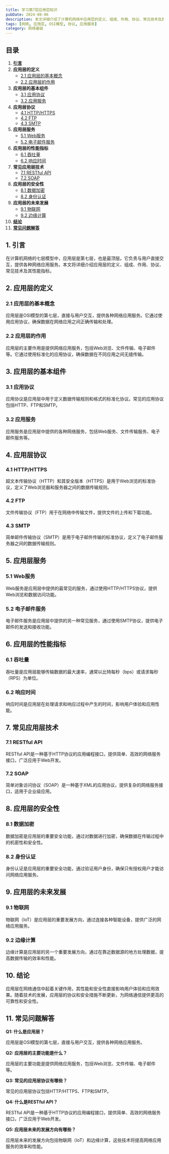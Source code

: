 ```yaml
---
title: 学习第7层应用层知识
pubDate: 2024-08-06
description: 本文详细介绍了计算机网络中应用层的定义、组成、作用、协议、常见技术及其性能指标。
tags: [网络, 应用层, OSI模型, 协议, 应用服务]
category: 网络基础
---
```



## 目录
1. [**引言**](#1-引言)
2. **应用层的定义**
   - [2.1 应用层的基本概念](#21-应用层的基本概念)
   - [2.2 应用层的作用](#22-应用层的作用)
3. **应用层的基本组件**
   - [3.1 应用协议](#31-应用协议)
   - [3.2 应用服务](#32-应用服务)
4. **应用层协议**
   - [4.1 HTTP/HTTPS](#41-httphttps)
   - [4.2 FTP](#42-ftp)
   - [4.3 SMTP](#43-smtp)
5. **应用层服务**
   - [5.1 Web服务](#51-web服务)
   - [5.2 电子邮件服务](#52-电子邮件服务)
6. **应用层的性能指标**
   - [6.1 吞吐量](#61-吞吐量)
   - [6.2 响应时间](#62-响应时间)
7. **常见应用层技术**
   - [7.1 RESTful API](#71-restful-api)
   - [7.2 SOAP](#72-soap)
8. **应用层的安全性**
   - [8.1 数据加密](#81-数据加密)
   - [8.2 身份认证](#82-身份认证)
9. **应用层的未来发展**
   - [9.1 物联网](#91-物联网)
   - [9.2 边缘计算](#92-边缘计算)
10. [**结论**](#10-结论)
11. [**常见问题解答**](#11-常见问题解答)

## 1. 引言

在计算机网络的七层模型中，应用层是第七层，也是最顶层。它负责与用户直接交互，提供各种网络应用服务。本文将详细介绍应用层的定义、组成、作用、协议、常见技术及其性能指标。

## 2. 应用层的定义

### 2.1 应用层的基本概念

应用层是OSI模型的第七层，直接与用户交互，提供各种网络应用服务。它通过使用应用协议，确保数据在网络应用之间正确传输和处理。

### 2.2 应用层的作用

应用层的主要作用是提供网络应用服务，包括Web浏览、文件传输、电子邮件等。它通过使用标准化的应用协议，确保数据在不同应用之间无缝传输。

## 3. 应用层的基本组件

### 3.1 应用协议

应用协议是应用层中用于定义数据传输规则和格式的标准化协议。常见的应用协议包括HTTP、FTP和SMTP。

### 3.2 应用服务

应用服务是应用层中提供的各种网络服务，包括Web服务、文件传输服务、电子邮件服务等。

## 4. 应用层协议

### 4.1 HTTP/HTTPS

超文本传输协议（HTTP）和其安全版本（HTTPS）是用于Web浏览的标准协议，定义了Web浏览器和服务器之间的数据传输规则。

### 4.2 FTP

文件传输协议（FTP）用于在网络中传输文件，提供文件的上传和下载功能。

### 4.3 SMTP

简单邮件传输协议（SMTP）是用于电子邮件传输的标准协议，定义了电子邮件服务器之间的数据传输规则。

## 5. 应用层服务

### 5.1 Web服务

Web服务是应用层中提供的最常见的服务，通过使用HTTP/HTTPS协议，提供Web浏览和数据访问功能。

### 5.2 电子邮件服务

电子邮件服务是应用层中提供的另一种常见服务，通过使用SMTP协议，提供电子邮件的发送和接收功能。

## 6. 应用层的性能指标

### 6.1 吞吐量

吞吐量是应用层能够传输数据的最大速率，通常以比特每秒（bps）或请求每秒（RPS）为单位。

### 6.2 响应时间

响应时间是应用层在处理请求和响应过程中产生的时间，影响用户体验和应用性能。

## 7. 常见应用层技术

### 7.1 RESTful API

RESTful API是一种基于HTTP协议的应用编程接口，提供简单、高效的网络服务接口，广泛应用于Web开发。

### 7.2 SOAP

简单对象访问协议（SOAP）是一种基于XML的应用协议，提供复杂的网络服务接口，适用于企业级应用。

## 8. 应用层的安全性

### 8.1 数据加密

数据加密是应用层的重要安全功能，通过对数据进行加密，确保数据在传输过程中的机密性和安全性。

### 8.2 身份认证

身份认证是应用层的重要安全功能，通过验证用户身份，确保只有授权用户才能访问网络应用服务。

## 9. 应用层的未来发展

### 9.1 物联网

物联网（IoT）是应用层的重要发展方向，通过连接各种智能设备，提供广泛的网络应用服务。

### 9.2 边缘计算

边缘计算是应用层的另一个重要发展方向，通过在靠近数据源的地方处理数据，提高数据传输的效率和性能。

## 10. 结论

应用层在网络通信中起着关键作用，其性能和安全性直接影响用户体验和应用效果。随着技术的发展，应用层的协议和安全措施不断更新，为网络通信提供更高的可靠性和安全性。

## 11. 常见问题解答

**Q1: 什么是应用层？**

应用层是OSI模型的第七层，直接与用户交互，提供各种网络应用服务。

**Q2: 应用层的主要功能是什么？**

应用层的主要功能是提供网络应用服务，包括Web浏览、文件传输、电子邮件等。

**Q3: 常见的应用层协议有哪些？**

常见的应用层协议包括HTTP/HTTPS、FTP和SMTP。

**Q4: 什么是RESTful API？**

RESTful API是一种基于HTTP协议的应用编程接口，提供简单、高效的网络服务接口，广泛应用于Web开发。

**Q5: 应用层未来的发展方向有哪些？**

应用层未来的发展方向包括物联网（IoT）和边缘计算，这些技术将提高网络应用服务的效率和性能。